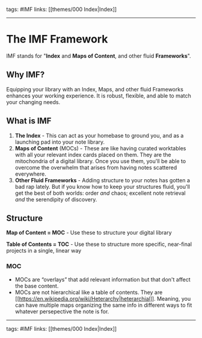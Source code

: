 tags: #IMF
links: [[themes/000 Index|Index]]

---
# The IMF Framework
IMF stands for "**Index** and **Maps of Content**, and other fluid **Frameworks**".

## Why IMF?
Equipping your library with an Index, Maps, and other fluid Frameworks enhances your working experience. It is robust, flexible, and able to match your changing needs.

## What is IMF
1. **The Index** - This can act as your homebase to ground you, and as a launching pad into your note library.
2. **Maps of Content** (MOCs) - These are like having curated worktables with all your relevant index cards placed on them. They are the mitochondria of a digital library. Once you use them, you'll be able to overcome the overwhelm that arises from having notes scattered everywhere.
3. **Other Fluid Frameworks** -  Adding structure to your notes has gotten a bad rap lately. But if you know how to keep your structures fluid, you'll get the best of both worlds: order *and* chaos; excellent note retrieval *and* the serendipity of discovery.

## Structure

**Map of Content = MOC** - Use these to structure your digital library

**Table of Contents = TOC** - Use these to structure more specific, near-final projects in a single, linear way

### MOC
- MOCs are “overlays” that add relevant information but that don't affect the base content. 
- MOCs are not hierarchical like a table of contents. They are [[https://en.wikipedia.org/wiki/Heterarchy|heterarchial]]. Meaning, you can have multiple maps organizing the same info in different ways to fit whatever persepective the note is for.

---
tags: #IMF
links: [[themes/000 Index|Index]]